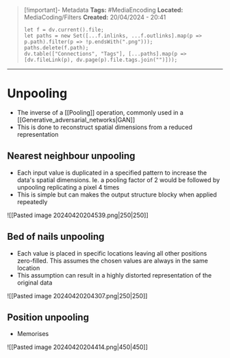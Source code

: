 > [!important]- Metadata
> **Tags:** #MediaEncoding 
> **Located:** MediaCoding/Filters
> **Created:** 20/04/2024 - 20:41
> ```dataviewjs
> let f = dv.current().file;
> let paths = new Set([...f.inlinks, ...f.outlinks].map(p => p.path).filter(p => !p.endsWith(".png")));
> paths.delete(f.path);
> dv.table(["Connections", "Tags"], [...paths].map(p => [dv.fileLink(p), dv.page(p).file.tags.join("")]));
> ```

___
# Unpooling
- The inverse of a [[Pooling]] operation, commonly used in a [[Generative_adversarial_networks|GAN]]
- This is done to reconstruct spatial dimensions from a reduced representation 




## Nearest neighbour unpooling
- Each input value is duplicated in a specified pattern to increase the data's spatial dimensions. Ie. a pooling factor of 2 would be followed by unpooling replicating a pixel 4 times
- This is simple but can makes the output structure blocky when applied repeatedly

![[Pasted image 20240420204539.png|250|250]]

## Bed of nails unpooling
- Each value is placed in specific locations leaving all other positions zero-filled. This assumes the chosen values are always in the same location 
- This assumption can result in a highly distorted representation of the original data



![[Pasted image 20240420204307.png|250|250]]


## Position unpooling
- Memorises 

![[Pasted image 20240420204414.png|450|450]]

